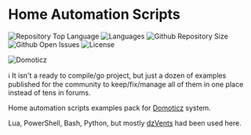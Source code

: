 # Home Automation Scripts

![Repository Top Language](https://img.shields.io/github/languages/top/SergeyPomelov/HomeAutomationScripts)
![Languages](https://img.shields.io/github/languages/count/SergeyPomelov/HomeAutomationScripts)
![Github Repository Size](https://img.shields.io/github/repo-size/SergeyPomelov/HomeAutomationScripts)
![Github Open Issues](https://img.shields.io/github/issues/SergeyPomelov/HomeAutomationScripts)
![License](https://img.shields.io/badge/license-MIT-green)

![Domoticz](https://i.ibb.co/zfc4xQ5/Domoticz-logo.jpg)

:information_source: It isn't a ready to compile/go project, but just a dozen of examples published for the community to keep/fix/manage all of them in one place instead of tens in forums.

Home automation scripts examples pack for [Domoticz](https://domoticz.com/) system.

Lua, PowerShell, Bash, Python, but mostly [dzVents](https://www.domoticz.com/wiki/DzVents:_next_generation_LUA_scripting) had been used here.
